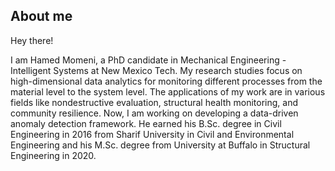 ## About me

Hey there!

I am Hamed Momeni, a PhD candidate in Mechanical Engineering - Intelligent Systems at New Mexico Tech. My research studies focus on high-dimensional data analytics for monitoring different processes from the material level to the system level. The applications of my work are in various fields like nondestructive evaluation, structural health monitoring, and community resilience. Now, I am working on developing a data-driven anomaly detection framework. He earned his B.Sc. degree in Civil Engineering in 2016 from Sharif University in Civil and Environmental Engineering and his M.Sc. degree from University at Buffalo in Structural Engineering in 2020.
